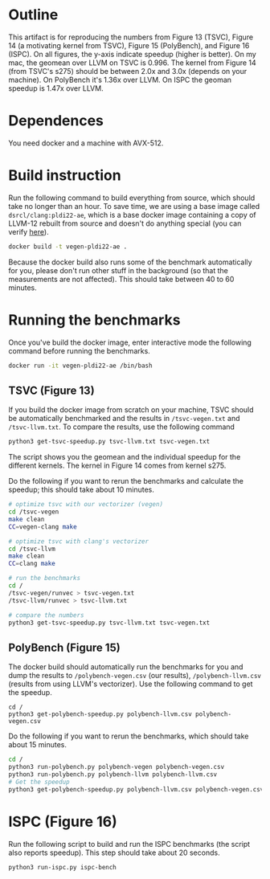 # Outline 
This artifact is for reproducing the numbers from Figure 13 (TSVC), Figure 14 (a motivating kernel from TSVC), Figure 15 (PolyBench), and Figure 16 (ISPC).
On all figures, the y-axis indicate speedup (higher is better).
On my mac, the geomean over LLVM on TSVC is 0.996.
The kernel from Figure 14 (from TSVC's s275) should be between 2.0x and 3.0x (depends on your machine).
On PolyBench it's 1.36x over LLVM.
On ISPC the geoman speedup is 1.47x over LLVM.

# Dependences
You need docker and a machine with AVX-512.

# Build instruction
Run the following command to build everything from source, which should take no longer than an hour.
To save time, we are using a base image called `dsrcl/clang:pldi22-ae`,
which is a base docker image
containing a copy of LLVM-12 rebuilt from source and doesn't do anything special
(you can verify [here](https://hub.docker.com/layers/clang/dsrcl/clang/pldi22-ae/images/sha256-c73481c08d09d5942ddc31e3656104055eadc4b92c4466081983734820e8cf31?context=explore)).
```bash
docker build -t vegen-pldi22-ae .
```
Because the docker build also runs some of the benchmark automatically for you, please don't run other
stuff in the background (so that the measurements are not affected).
This should take between 40 to 60 minutes.

# Running the benchmarks
Once you've build the docker image, enter interactive mode the following command before running the benchmarks.
```bash
docker run -it vegen-pldi22-ae /bin/bash
```

## TSVC (Figure 13)
If you build the docker image from scratch on your machine, TSVC should be automatically benchmarked
and the results in `/tsvc-vegen.txt` and `/tsvc-llvm.txt`.
To compare the results, use the following command
```bash
python3 get-tsvc-speedup.py tsvc-llvm.txt tsvc-vegen.txt
```
The script shows you the geomean and the individual speedup for the different kernels. The kernel in Figure 14 comes from kernel s275.

Do the following if you want to rerun the benchmarks and calculate the speedup; this should take about 10 minutes.
```bash
# optimize tsvc with our vectorizer (vegen)
cd /tsvc-vegen
make clean
CC=vegen-clang make

# optimize tsvc with clang's vectorizer
cd /tsvc-llvm
make clean
CC=clang make

# run the benchmarks
cd /
/tsvc-vegen/runvec > tsvc-vegen.txt
/tsvc-llvm/runvec > tsvc-llvm.txt

# compare the numbers
python3 get-tsvc-speedup.py tsvc-llvm.txt tsvc-vegen.txt
```

## PolyBench (Figure 15)
The docker build should automatically run the benchmarks for you and dump the results to `/polybench-vegen.csv` (our results),
`/polybench-llvm.csv` (results from using LLVM's vectorizer).
Use the following command to get the speedup.
```
cd /
python3 get-polybench-speedup.py polybench-llvm.csv polybench-vegen.csv
```

Do the following if you want to rerun the benchmarks, which should take about 15 minutes.
```bash
cd /
python3 run-polybench.py polybench-vegen polybench-vegen.csv
python3 run-polybench.py polybench-llvm polybench-llvm.csv
# Get the speedup
python3 get-polybench-speedup.py polybench-llvm.csv polybench-vegen.csv
```

# ISPC (Figure 16)
Run the following script to build and run the ISPC benchmarks (the script also reports speedup).
This step should take about 20 seconds.
```
python3 run-ispc.py ispc-bench
```
